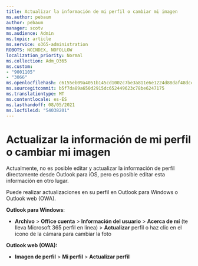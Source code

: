 ```yaml
---
title: Actualizar la información de mi perfil o cambiar mi imagen
ms.author: pebaum
author: pebaum
manager: scotv
ms.audience: Admin
ms.topic: article
ms.service: o365-administration
ROBOTS: NOINDEX, NOFOLLOW
localization_priority: Normal
ms.collection: Adm_O365
ms.custom:
- "9001105"
- "3066"
ms.openlocfilehash: c6155eb09a4051b145cd1002c7be3a811e6e1224d88daf48dccbb4e059475081
ms.sourcegitcommit: b5f7da89a650d2915dc652449623c78be6247175
ms.translationtype: MT
ms.contentlocale: es-ES
ms.lasthandoff: 08/05/2021
ms.locfileid: "54038201"
---
```

# <a name="update-my-profile-information-or-change-my-picture"></a>Actualizar la información de mi perfil o cambiar mi imagen

Actualmente, no es posible editar y actualizar la información de perfil directamente desde Outlook para iOS, pero es posible editar esta información en otro lugar. 

Puede realizar actualizaciones en su perfil en Outlook para Windows o Outlook web (OWA). 

**Outlook para Windows**: 

- **Archivo**  >  **Office cuenta**  >  **Información del usuario**  >  **Acerca de mí** (te lleva Microsoft 365 perfil en línea) > **Actualizar** perfil o haz clic en el icono de la cámara para cambiar la foto  
  
**Outlook web (OWA):** 

- **Imagen de perfil**  >  **Mi perfil**  >  **Actualizar perfil**
